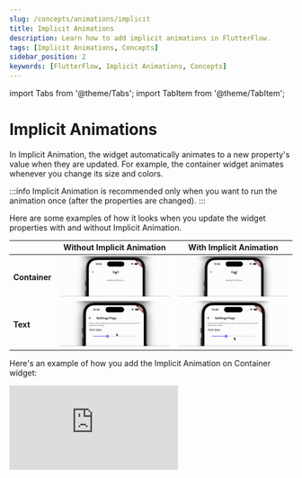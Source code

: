 ```yaml
---
slug: /concepts/animations/implicit
title: Implicit Animations
description: Learn how to add implicit animations in FlutterFlow.
tags: [Implicit Animations, Concepts]
sidebar_position: 2
keywords: [FlutterFlow, Implicit Animations, Concepts]
---
```


import Tabs from '@theme/Tabs';
import TabItem from '@theme/TabItem';

# Implicit Animations
In Implicit Animation, the widget automatically animates to a new property's value when they are updated. For example, the container widget animates whenever you change its size and colors.

:::info
Implicit Animation is recommended only when you want to run the animation once (after the properties are changed).
:::

Here are some examples of how it looks when you update the widget properties with and without Implicit Animation.

|  | Without Implicit Animation | With Implicit Animation |
| --- | --- | --- |
| **Container** | ![Without Implicit Animation](animation_gifs/without-implicit-animation.gif) | ![With Implicit Animation](animation_gifs/with-implicit-animation.gif) |
| **Text** | ![Without Implicit Animation](animation_gifs/without-implicit-animation-text.gif) | ![Wit Implicit Animation](animation_gifs/with-implicit-animation-text.gif) |


Here's an example of how you add the Implicit Animation on Container widget:
<div style={{
    position: 'relative',
    paddingBottom: 'calc(56.67989417989418% + 41px)', // Keeps the aspect ratio and additional padding
    height: 0,
    width: '100%'}}>
    <iframe 
        src="https://demo.arcade.software/3rbT4yu7bm4fXgLSpzXU?embed&show_copy_link=true"
        title=""
        style={{
            position: 'absolute',
            top: 0,
            left: 0,
            width: '100%',
            height: '100%',
            colorScheme: 'light'
        }}
        frameborder="0"
        loading="lazy"
        webkitAllowFullScreen
        mozAllowFullScreen
        allowFullScreen
        allow="clipboard-write">
    </iframe>
</div>
<p></p>
